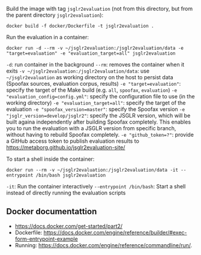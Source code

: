 
Build the image with tag `jsglr2evaluation` (not from this directory, but from the parent directory `jsglr2evaluation`):

```
docker build -f docker/Dockerfile -t jsglr2evaluation .
```

Run the evaluation in a container:

```
docker run -d --rm -v ~/jsglr2evaluation:/jsglr2evaluation/data -e "target=evaluation" -e "evaluation_target=all" jsglr2evaluation
```

`-d`: run container in the background
`--rm`: removes the container when it exits
`-v ~/jsglr2evaluation:/jsglr2evaluation/data`: use `~/jsglr2evaluation` as working directory on the host to persist data (Spoofax sources, evaluation corpus, results)
`-e "target=evaluation"`: specify the target of the Make build (e.g. `all`, `spoofax`, `evaluation`)
`-e "evaluation_config=config.yml"`: specify the configuration file to use (in the working directory)
`-e "evaluation_target=all"`: specify the target of the evaluation
`-e "spoofax_version=master"`: specify the Spoofax version
`-e "jsglr_version=develop/jsglr2"`: specify the JSGLR version, which will be built againa independently after building Spoofax completely. This enables you to run the evaluation with a JSGLR version from specific branch, without having to rebuild Spoofax completely.
`-e "github_token=?"`: provide a GitHub access token to publish evaluation results to https://metaborg.github.io/jsglr2evaluation-site/


To start a shell inside the container:

```
docker run --rm -v ~/jsglr2evaluation:/jsglr2evaluation/data -it --entrypoint /bin/bash jsglr2evaluation
```

`-it`: Run the container interactively
`--entrypoint /bin/bash`: Start a shell instead of directly running the evaluation scripts

## Docker documentattion

- https://docs.docker.com/get-started/part2/
- Dockerfile: https://docs.docker.com/engine/reference/builder/#exec-form-entrypoint-example
- Running: https://docs.docker.com/engine/reference/commandline/run/.

